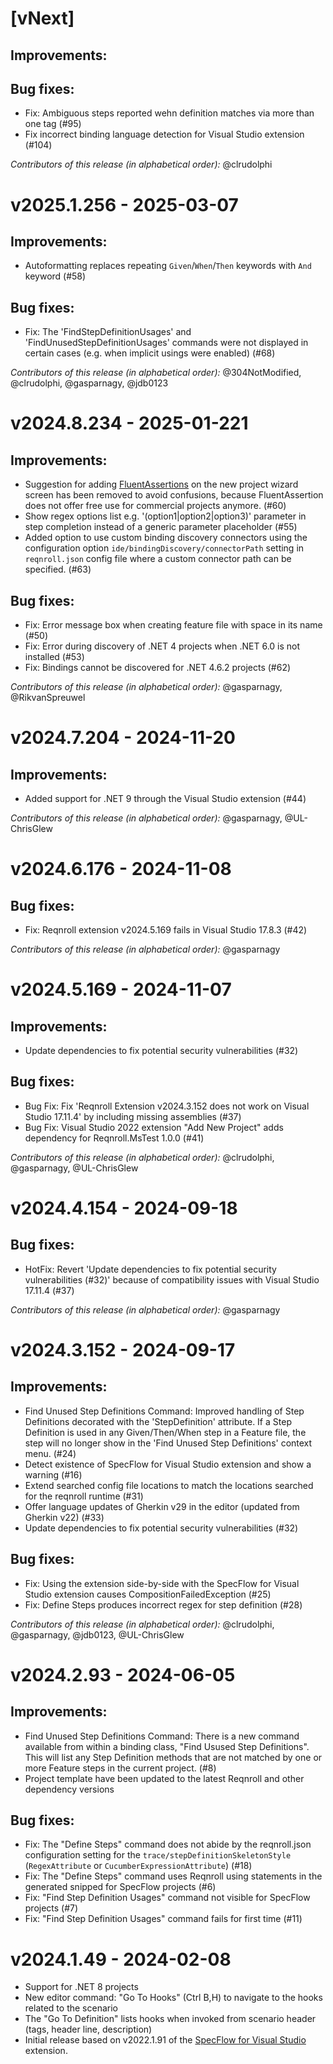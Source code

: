 # [vNext]

## Improvements:

## Bug fixes:
* Fix: Ambiguous steps reported wehn definition matches via more than one tag (#95)
* Fix incorrect binding language detection for Visual Studio extension (#104)

*Contributors of this release (in alphabetical order):* @clrudolphi

# v2025.1.256 - 2025-03-07

## Improvements:

* Autoformatting replaces repeating `Given`/`When`/`Then` keywords with `And` keyword  (#58)

## Bug fixes:

* Fix: The 'FindStepDefinitionUsages' and 'FindUnusedStepDefinitionUsages' commands were not displayed in certain cases (e.g. when implicit usings were enabled) (#68)

*Contributors of this release (in alphabetical order):* @304NotModified, @clrudolphi, @gasparnagy, @jdb0123

# v2024.8.234 - 2025-01-221

## Improvements:

* Suggestion for adding [FluentAssertions](https://github.com/fluentassertions/fluentassertions) on the new project wizard screen has been removed to avoid confusions, because FluentAssertion does not offer free use for commercial projects anymore. (#60)
* Show regex options list e.g. '(option1|option2|option3)' parameter in step completion instead of a generic parameter placeholder (#55)
* Added option to use custom binding discovery connectors using the configuration option `ide/bindingDiscovery/connectorPath` setting in `reqnroll.json` config file where a custom connector path can be specified. (#63)

## Bug fixes:

* Fix: Error message box when creating feature file with space in its name (#50)
* Fix: Error during discovery of .NET 4 projects when .NET 6.0 is not installed (#53)
* Fix: Bindings cannot be discovered for .NET 4.6.2 projects (#62)

*Contributors of this release (in alphabetical order):* @gasparnagy, @RikvanSpreuwel

# v2024.7.204 - 2024-11-20

## Improvements:

* Added support for .NET 9 through the Visual Studio extension (#44)

*Contributors of this release (in alphabetical order):* @gasparnagy, @UL-ChrisGlew

# v2024.6.176 - 2024-11-08

## Bug fixes:

* Fix: Reqnroll extension v2024.5.169 fails in Visual Studio 17.8.3 (#42)

*Contributors of this release (in alphabetical order):* @gasparnagy

# v2024.5.169 - 2024-11-07

## Improvements:

* Update dependencies to fix potential security vulnerabilities (#32)

## Bug fixes:

* Bug Fix: Fix 'Reqnroll Extension v2024.3.152 does not work on Visual Studio 17.11.4' by including missing assemblies (#37)
* Bug Fix: Visual Studio 2022 extension "Add New Project" adds dependency for Reqnroll.MsTest 1.0.0 (#41)

*Contributors of this release (in alphabetical order):* @clrudolphi, @gasparnagy, @UL-ChrisGlew

# v2024.4.154 - 2024-09-18

## Bug fixes:

* HotFix: Revert 'Update dependencies to fix potential security vulnerabilities (#32)' because of compatibility issues with Visual Studio 17.11.4 (#37)

*Contributors of this release (in alphabetical order):* @gasparnagy

# v2024.3.152 - 2024-09-17

## Improvements:

* Find Unused Step Definitions Command: Improved handling of Step Definitions decorated with the 'StepDefinition' attribute. If a Step Definition is used in any Given/Then/When step in a Feature file, the step will no longer show in the 'Find Unused Step Definitions' context menu. (#24)
* Detect existence of SpecFlow for Visual Studio extension and show a warning (#16)
* Extend searched config file locations to match the locations searched for the reqnroll runtime (#31)
* Offer language updates of Gherkin v29 in the editor (updated from Gherkin v22) (#33)
* Update dependencies to fix potential security vulnerabilities (#32)

## Bug fixes:

* Fix: Using the extension side-by-side with the SpecFlow for Visual Studio extension causes CompositionFailedException (#25)
* Fix: Define Steps produces incorrect regex for step definition (#28)

*Contributors of this release (in alphabetical order):* @clrudolphi, @gasparnagy, @jdb0123, @UL-ChrisGlew

# v2024.2.93 - 2024-06-05

## Improvements:

* Find Unused Step Definitions Command: There is a new command available from within a binding class, "Find Usused Step Definitions". This will list any Step Definition methods that are not matched by one or more Feature steps in the current project. (#8)
* Project template have been updated to the latest Reqnroll and other dependency versions

## Bug fixes:

* Fix: The "Define Steps" command does not abide by the reqnroll.json configuration setting for the `trace/stepDefinitionSkeletonStyle` (`RegexAttribute` or `CucumberExpressionAttribute`) (#18)
* Fix: The "Define Steps" command uses Reqnroll using statements in the generated snipped for SpecFlow projects (#6)
* Fix: "Find Step Definition Usages" command not visible for SpecFlow projects (#7)
* Fix: "Find Step Definition Usages" command fails for first time (#11)

# v2024.1.49 - 2024-02-08

* Support for .NET 8 projects
* New editor command: "Go To Hooks" (Ctrl B,H) to navigate to the hooks related to the scenario
* The "Go To Definition" lists hooks when invoked from scenario header (tags, header line, description)
* Initial release based on v2022.1.91 of the [SpecFlow for Visual Studio](https://github.com/SpecFlowOSS/SpecFlow.VS/) extension.
